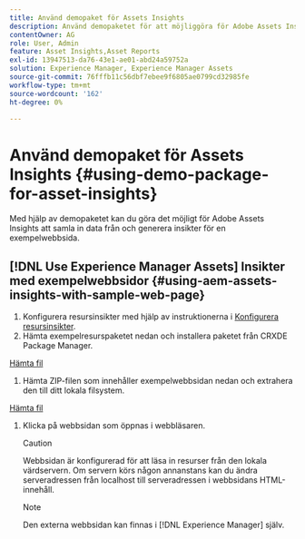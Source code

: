 ```yaml
---
title: Använd demopaket för Assets Insights
description: Använd demopaketet för att möjliggöra för Adobe Assets Insights att hämta in data från och generera insikter för en webbsida.
contentOwner: AG
role: User, Admin
feature: Asset Insights,Asset Reports
exl-id: 13947513-da76-43e1-ae01-abd24a59752a
solution: Experience Manager, Experience Manager Assets
source-git-commit: 76fffb11c56dbf7ebee9f6805ae0799cd32985fe
workflow-type: tm+mt
source-wordcount: '162'
ht-degree: 0%

---
```


# Använd demopaket för Assets Insights {#using-demo-package-for-asset-insights}

Med hjälp av demopaketet kan du göra det möjligt för Adobe Assets Insights att samla in data från och generera insikter för en exempelwebbsida.

## [!DNL Use Experience Manager Assets] Insikter med exempelwebbsidor  {#using-aem-assets-insights-with-sample-web-page}

1. Konfigurera resursinsikter med hjälp av instruktionerna i [Konfigurera resursinsikter](configure-asset-insights.md).
1. Hämta exempelresurspaketet nedan och installera paketet från CRXDE Package Manager.

[Hämta fil](assets/insightsdemo.zip)

1. Hämta ZIP-filen som innehåller exempelwebbsidan nedan och extrahera den till ditt lokala filsystem.

[Hämta fil](assets/demosite.zip)

1. Klicka på webbsidan som öppnas i webbläsaren.

   >[!CAUTION]
   >
   >Webbsidan är konfigurerad för att läsa in resurser från den lokala värdservern. Om servern körs någon annanstans kan du ändra serveradressen från localhost till serveradressen i webbsidans HTML-innehåll.

   >[!NOTE]
   >
   >Den externa webbsidan kan finnas i [!DNL Experience Manager] själv.
